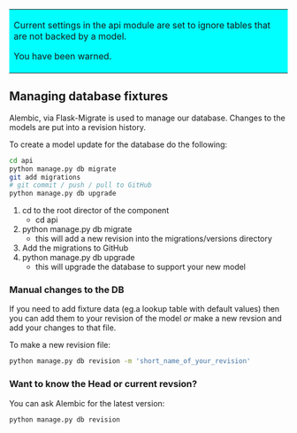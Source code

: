 <table>
    <tr>
        <td bgcolor="#00FFFF">
<p>Current settings in the api module are set to ignore tables that are not backed by a model.</p>
<p>You have been warned.</p>
		</td>
    </tr>
</table>

## Managing database fixtures

Alembic, via Flask-Migrate is used to manage our database. Changes to the models are put into a revision history.

To create a model update for the database do the following:

```bash
cd api
python manage.py db migrate
git add migrations
# git commit / push / pull to GitHub
python manage.py db upgrade
```

1. cd to the root director of the component
   - cd api
2. python manage.py db migrate
   - this will add a new revision into the migrations/versions directory
3. Add the migrations to GitHub
4. python manage.py db upgrade
   - this will upgrade the database to support your new model

### Manual changes to the DB
If you need to add fixture data (eg.a lookup table with default values) then you can add them to your revision of the model *or* make a new revsion and add your changes to that file.

To make a new revision file:
```bash
python manage.py db revision -m 'short_name_of_your_revision'
```

### Want to know the Head or current revsion?
You can ask Alembic for the latest version:
```bash
python manage.py db revision
```
